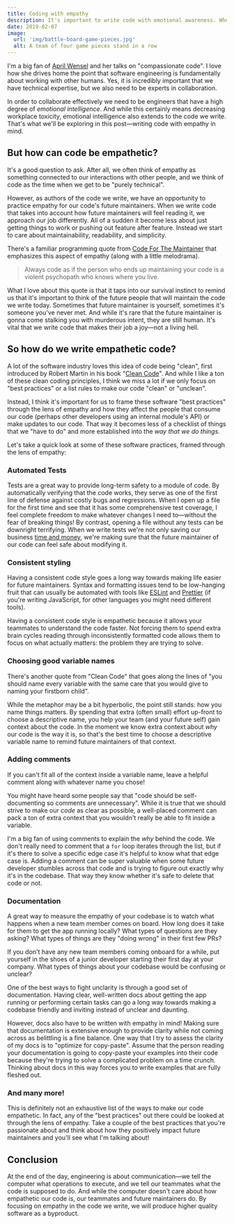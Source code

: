 ```yaml
---
title: Coding with empathy
description: It's important to write code with emotional awareness. When we forget that code is also for humans to read, we end up with scary codebases that make the future maintainers of our code sad.
date: 2019-02-07
image:
  url: 'img/battle-board-game-pieces.jpg'
  alt: A team of four game pieces stand in a row
---
```


I'm a big fan of [April Wensel](https://compassionatecoding.com/) and her talks on "compassionate code". I love how she drives home the point that software engineering is fundamentally about working with other humans. Yes, it is incredibly important that we have technical expertise, but we also need to be experts in collaboration.

In order to collaborate effectively we need to be engineers that have a high degree of _emotional intelligence_. And while this certainly means decreasing workplace toxicity, emotional intelligence also extends to the code we write. That's what we'll be exploring in this post—writing code with empathy in mind.

## But how can code be empathetic?

It's a good question to ask. After all, we often think of empathy as something connected to our interactions with other people, and we think of code as the time when we get to be "purely technical".

However, as authors of the code we write, we have an opportunity to practice empathy for our code's future maintainers. When we write code that takes into account how future maintainers will feel reading it, we approach our job differently. All of a sudden it become less about just getting things to work or pushing out feature after feature. Instead we start to care about maintainability, readability, and simplicity.

There's a familiar programming quote from [Code For The Maintainer](http://wiki.c2.com/?CodeForTheMaintainer) that emphasizes this aspect of empathy (along with a little melodrama).

> Always code as if the person who ends up maintaining your code is a violent psychopath who knows where you live.

What I love about this quote is that it taps into our survival instinct to remind us that it's important to think of the future people that will maintain the code we write today. Sometimes that future maintainer is yourself, sometimes it's someone you've never met. And while it's rare that the future maintainer is gonna come stalking you with murderous intent, they are still human. It's vital that we write code that makes their job a joy—not a living hell.

## So how do we write empathetic code?

A lot of the software industry loves this idea of code being "clean", first introduced by Robert Martin in his book "[Clean Code](https://www.amazon.com/Clean-Code-Handbook-Software-Craftsmanship/dp/0132350882)". And while I like a ton of these clean coding principles, I think we miss a lot if we only focus on "best practices" or a list rules to make our code "clean" or "unclean".

Instead, I think it's important for us to frame these software "best practices" through the lens of empathy and how they affect the people that consume our code (perhaps other developers using an internal module's API) or make updates to our code. That way it becomes less of a checklist of things that we "have to do" and more established into the _way that we do things_.

Let's take a quick look at some of these software practices, framed through the lens of empathy:

### Automated Tests

Tests are a great way to provide long-term safety to a module of code. By automatically verifying that the code works, they serve as one of the first line of defense against costly bugs and regressions. When I open up a file for the first time and see that it has some comprehensive test coverage, I feel complete freedom to make whatever changes I need to—without the fear of breaking things! By contrast, opening a file without any tests can be downright terrifying. When we write tests we're not only saving our business [time and money](https://medium.com/javascript-scene/the-outrageous-cost-of-skipping-tdd-code-reviews-57887064c412), we're making sure that the future maintainer of our code can feel safe about modifying it.

### Consistent styling

Having a consistent code style goes a long way towards making life easier for future maintainers. Syntax and formatting issues tend to be low-hanging fruit that can usually be automated with tools like [ESLint](https://eslint.org/) and [Prettier](https://prettier.io/) (if you're writing JavaScript, for other languages you might need different tools).

Having a consistent code style is empathetic because it allows your teammates to understand the code faster. Not forcing them to spend extra brain cycles reading through inconsistently formatted code allows them to focus on what actually matters: the problem they are trying to solve.

### Choosing good variable names

There's another quote from "Clean Code" that goes along the lines of "you should name every variable with the same care that you would give to naming your firstborn child".

While the metaphor may be a bit hyperbolic, the point still stands: how you name things matters. By spending that extra (often small) effort up-front to choose a descriptive name, you help your team (and your future self) gain context about the code. In the moment we know extra context about _why_ our code is the way it is, so that's the best time to choose a descriptive variable name to remind future maintainers of that context.

### Adding comments

If you can't fit all of the context inside a variable name, leave a helpful comment along with whatever name you chose!

You might have heard some people say that "code should be self-documenting so comments are unnecessary". While it is true that we should strive to make our _code_ as clear as possible, a well-placed comment can pack a ton of extra context that you wouldn't really be able to fit inside a variable.

I'm a big fan of using comments to explain the _why_ behind the code. We don't really need to comment that a `for` loop iterates through the list, but if it's there to solve a specific edge case it's helpful to know what that edge case is. Adding a comment can be super valuable when some future developer stumbles across that code and is trying to figure out exactly why it's in the codebase. That way they know whether it's safe to delete that code or not.

### Documentation

A great way to measure the empathy of your codebase is to watch what happens when a new team member comes on board. How long does it take for them to get the app running locally? What types of questions are they asking? What types of things are they "doing wrong" in their first few PRs?

If you don't have any new team members coming onboard for a while, put yourself in the shoes of a junior developer starting their first day at your company. What types of things about your codebase would be confusing or unclear?

One of the best ways to fight unclarity is through a good set of documentation. Having clear, well-written docs about getting the app running or performing certain tasks can go a long way towards making a codebase friendly and inviting instead of unclear and daunting.

However, docs also have to be written with empathy in mind! Making sure that documentation is extensive enough to provide clarity while not coming across as belittling is a fine balance. One way that I try to assess the clarity of my docs is to "optimize for copy-paste". Assume that the person reading your documentation is going to copy-paste your examples into their code because they're trying to solve a complicated problem on a time crunch. Thinking about docs in this way forces you to write examples that are fully fleshed out.

### And many more!

This is definitely not an exhaustive list of the ways to make our code empathetic. In fact, any of the "best practices" out there could be looked at through the lens of empathy. Take a couple of the best practices that you're passionate about and think about how they positively impact future maintainers and you'll see what I'm talking about!

## Conclusion

At the end of the day, engineering is about communication—we tell the computer what operations to execute, and we tell our teammates what the code is supposed to do. And while the computer doesn't care about how empathetic our code is, our teammates and future maintainers do. By focusing on empathy in the code we write, we will produce higher quality software as a byproduct.
